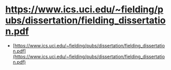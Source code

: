 # https://www.ics.uci.edu/~fielding/pubs/dissertation/fielding_dissertation.pdf

-   [https://www.ics.uci.edu/~fielding/pubs/dissertation/fielding_dissertation.pdf](https://www.ics.uci.edu/~fielding/pubs/dissertation/fielding_dissertation.pdf)
